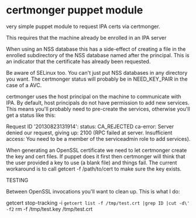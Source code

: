 # certmonger puppet module

very simple puppet module to request IPA certs via certmonger.

This requires that the machine already be enrolled in an IPA server

When using an NSS database this has a side-effect of creating a file
in the enrolled subdirectory of the NSS database named after the principal.
This is an indicator that the certificate has already been requested.

Be aware of SELinux too. You can't just put NSS databases in any directory
you want. The certmonger status will probably be in NEED_KEY_PAIR in the
case of a AVC.

certmonger uses the host principal on the machine to communicate with IPA.
By default, host principals do not have permission to add new services.
This means you'll probably need to pre-create the services, otherwise
you'll get a status like this:

Request ID '20130823131914':
        status: CA_REJECTED
        ca-error: Server denied our request, giving up: 2100 (RPC failed at server.  Insufficient access: You need to be a member of the serviceadmin role to add services).

When generating an OpenSSL certificate we need to let certmonger create the
key and cert files. If puppet does it first then certmonger will think that
the user provided a key to use (a blank file) and things fail. The current
workaround is to call getcert -f /path/to/cert to make sure the key exists.

TESTING

Between OpenSSL invocations you'll want to clean up. This is what I do:

getcert stop-tracking -i `getcert list -f /tmp/test.crt |grep ID |cut -d\' -f2`
rm -f /tmp/test.key  /tmp/test.crt 
